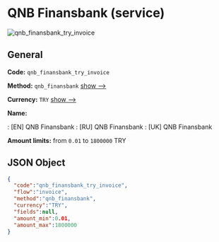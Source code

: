 
# QNB Finansbank (service) 
![qnb_finansbank_try_invoice](https://static.openfintech.io/payment_methods/qnb_finansbank_try_invoice/logo.svg?w=400&c=v0.59.26#w200)  

## General 
 
**Code:** `qnb_finansbank_try_invoice` 
 
**Method:** `qnb_finansbank` 
 [show -->](/payment-methods/qnb_finansbank/) 
 
**Currency:** `TRY` [show -->](/currencies/TRY/) 
 
**Name:** 
 
:	[EN] QNB Finansbank 
:	[RU] QNB Finansbank 
:	[UK] QNB Finansbank 
 
**Amount limits:** from `0.01` to `1800000` TRY 

## JSON Object 

```json
{
  "code":"qnb_finansbank_try_invoice",
  "flow":"invoice",
  "method":"qnb_finansbank",
  "currency":"TRY",
  "fields":null,
  "amount_min":0.01,
  "amount_max":1800000
}
```  
